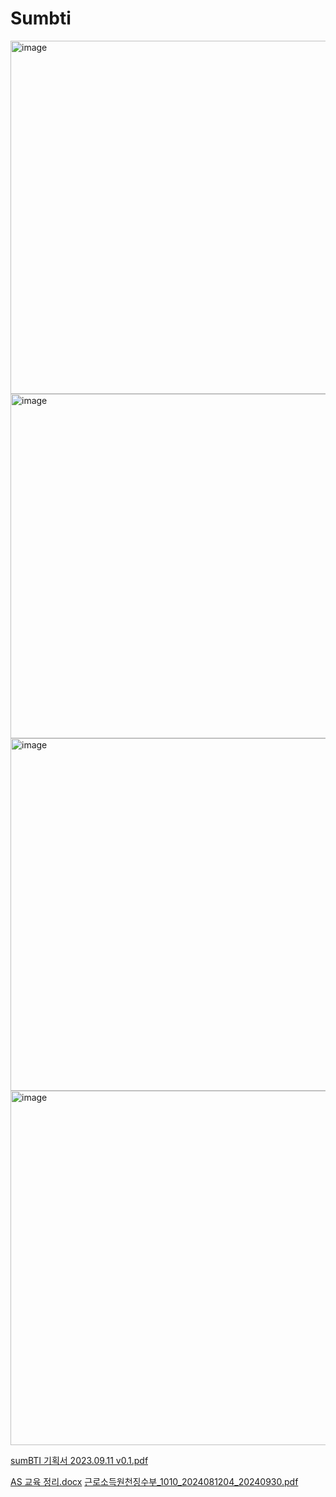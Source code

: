 # Sumbti
<img width="565" alt="image" src="https://github.com/mingkyu9/Sumbti/assets/114455898/35c82877-4ad4-421b-be04-d6f40d4bae1a">
<img width="551" alt="image" src="https://github.com/mingkyu9/Sumbti/assets/114455898/cddbd627-33d2-45ab-a437-dab1f4df93fa">
<img width="564" alt="image" src="https://github.com/mingkyu9/Sumbti/assets/114455898/7c374b7d-780f-4117-8295-cec294010879">
<img width="567" alt="image" src="https://github.com/mingkyu9/Sumbti/assets/114455898/c39a54c2-2372-4223-bc1e-4bd1c8326788">

[sumBTI 기획서 2023.09.11 v0.1.pdf](https://github.com/mingkyu9/Sumbti/files/13539017/sumBTI.2023.09.11.v0.1.pdf)



[AS 교육 정리.docx](https://github.com/user-attachments/files/16927574/AS.docx)
[근로소득원천징수부_1010_2024081204_20240930.pdf](https://github.com/user-attachments/files/17184062/_1010_2024081204_20240930.pdf)
